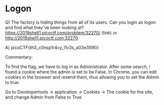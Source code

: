 # Logon

Q) The factory is hiding things from all of its users. Can you login as logon and find what they've been looking at? https://2019shell1.picoctf.com/problem/32270/ (link) or http://2019shell1.picoctf.com:32270

A) picoCTF{th3_c0nsp1r4cy_l1v3s_a03e3590}

Commentary:

To find the flag, we have to log in as Administrator. 
After some search, i found a cookie where the admin is set to be False. 
In Chrome, you can edit cookies in the browser and resend them, thus allowing you to 
set the Admin to true.

Go to Developertools -> application -> Cookies -> The cookie for the site, and change Admin from False to True
